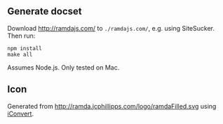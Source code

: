 
## Generate docset

Download <http://ramdajs.com/> to `./ramdajs.com/`, e.g. using SiteSucker.
Then run:

    npm install
    make all

Assumes Node.js. Only tested on Mac.


## Icon

Generated from <http://ramda.jcphillipps.com/logo/ramdaFilled.svg> using [iConvert](http://iconverticons.com/online/).
